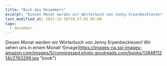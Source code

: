 ```yaml
---
title: "Buch des Dezembers"
excerpt: "Diesen Monat werden wir Wörterbuch von Jenny Erpenbecklesen! Wir sehen uns in einem Monat!"
last_modified_at: 2021-12-10T10:27:01-05:00
tags: 
  - december
---
```

Diesen Monat werden wir Wörterbuch von Jenny Erpenbecklesen! Wir sehen uns in einem Monat!
![image]https://images-na.ssl-images-amazon.com/images/S/compressed.photo.goodreads.com/books/1384811214i/2763299.jpg "book")

